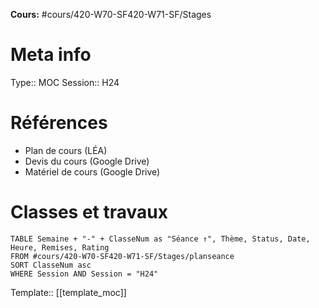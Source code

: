 
**Cours:** #cours/420-W70-SF420-W71-SF/Stages
# Meta info
Type:: MOC
Session:: H24
# Références
* Plan de cours (LÉA)
* Devis du cours (Google Drive)
* Matériel de cours (Google Drive)
# Classes et travaux
```dataview
TABLE Semaine + "-" + ClasseNum as "Séance ↑", Thème, Status, Date, Heure, Remises, Rating
FROM #cours/420-W70-SF420-W71-SF/Stages/planseance
SORT ClasseNum asc
WHERE Session AND Session = "H24"
```

Template:: [[template_moc]]